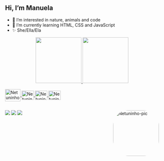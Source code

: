 ## Hi, I’m Manuela
- 👀 I’m interested in nature, animals and code
- 🌱 I’m currently learning HTML, CSS and JavaScript
- ✨ She/Ella/Ela

<div align="center">
  <a href="https://github.com/netuninho">
  <img height="150em" src="https://github-readme-stats.vercel.app/api?username=netuninho&show_icons=true&theme=nightowl&include_all_commits=true&count_private=true"/>
  <img height="150em" src="https://github-readme-stats.vercel.app/api/top-langs/?username=netuninho&layout=compact&langs_count=7&theme=nightowl "/>
</div>

<div style="display: inline_block"><br>
  <img align="center" alt="Netuninho-Python" height="40" width="50" src="https://cdn.jsdelivr.net/gh/devicons/devicon/icons/php/php-original.svg">
  <img align="center" alt="Netuninho-HTML" height="30" width="40" src="https://cdn.jsdelivr.net/gh/devicons/devicon/icons/html5/html5-original.svg">
  <img align="center" alt="Netuninho-CSS" height="30" width="40" src="https://cdn.jsdelivr.net/gh/devicons/devicon/icons/css3/css3-original.svg">
  <img align="center" alt="Netuninho-JavaScript" height="30" width="40" src="https://cdn.jsdelivr.net/gh/devicons/devicon/icons/javascript/javascript-original.svg">
</div>

##
  
  <div> 
  <a href="https://www.instagram.com/netuninho/?hl=pt-br" target="_blank"><img src="https://img.shields.io/badge/-Instagram-%23E4405F?style=for-the-badge&logo=instagram&logoColor=white" target="_blank"></a>
  <a href = "mailto:manuelass.dev@gmail.com"><img src="https://img.shields.io/badge/-Gmail-%23333?style=for-the-badge&logo=gmail&logoColor=white" target="_blank"></a>
  <a href="https://www.linkedin.com/in/manuela-silva-588ab71a4/" target="_blank"><img src="https://img.shields.io/badge/-LinkedIn-%230077B5?style=for-the-badge&logo=linkedin&logoColor=white" target="_blank"></a> 
    <img align="right" alt="Netuninho-pic" height="150" style="border-radius:50px;" src="https://i.picasion.com/pic91/035a6f6789ddee122d40696c58ced675.gif">
    
<!--- ![Snake animation](https://github.com/netuninho/netuninho/blob/output/github-contribution-grid-snake.svg) --->
 
  </div>
 
 
<!---
netuninho/netuninho is a ✨ special ✨ repository because its `README.md` (this file) appears on your GitHub profile.
You can click the Preview link to take a look at your changes.
--->
